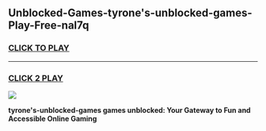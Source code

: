 
## Unblocked-Games-tyrone's-unblocked-games-Play-Free-nal7q
<h3>
<a href="https://premium76.site?title=tyrone's-unblocked-games&ref=18A1">CLICK TO PLAY</a></h3>
<hr>

<h3>
<a href="https://premium76.site?title=tyrone's-unblocked-games&ref=18A1">CLICK 2 PLAY</a>
  
</h3>

<a href="https://premium76.site?title=tyrone's-unblocked-games&ref=18A1"><img src="https://clearcache.store/games.png"></a>


**tyrone's-unblocked-games games unblocked: Your Gateway to Fun and Accessible Online Gaming**
